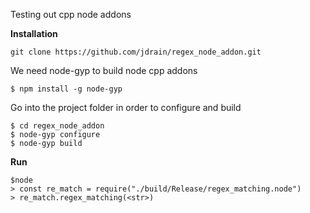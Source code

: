 Testing out cpp node addons

**Installation**

```
git clone https://github.com/jdrain/regex_node_addon.git
```  

We need node-gyp to build node cpp addons

```
$ npm install -g node-gyp
```

Go into the project folder in order to configure and build

```
$ cd regex_node_addon
$ node-gyp configure
$ node-gyp build
```

**Run**

```
$node
> const re_match = require("./build/Release/regex_matching.node")
> re_match.regex_matching(<str>)
```
